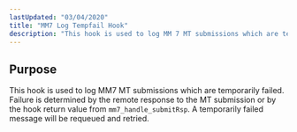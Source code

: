 ```yaml
---
lastUpdated: "03/04/2020"
title: "MM7 Log Tempfail Hook"
description: "This hook is used to log MM 7 MT submissions which are temporarily failed Failure is determined by the remote response to the MT submission or by the hook return value from mm 7 handle submit Rsp A temporarily failed message will be requeued and retried..."
---
```



## <a name="MM7LogTempfailHook.purpose"></a> Purpose

This hook is used to log MM7 MT submissions which are temporarily failed. Failure is determined by the remote response to the MT submission or by the hook return value from `mm7_handle_submitRsp`. A temporarily failed message will be requeued and retried.